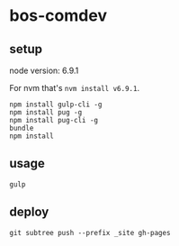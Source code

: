 # bos-comdev

## setup

node version: 6.9.1

For nvm that's `nvm install v6.9.1`.

```
npm install gulp-cli -g
npm install pug -g
npm install pug-cli -g
bundle
npm install
```

## usage

```
gulp
```

## deploy

```
git subtree push --prefix _site gh-pages
```
